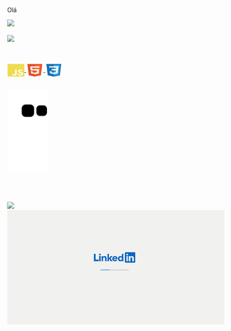 Olá

<div>
  <a href="https://github.com/FlaviaColiv">
    
  <img height="180em" src="https://github-readme-stats.vercel.app/api?username=FlaviaColiv&show_icons=true&theme=transparent"/>
  <br><br>
  <img height="180em" src="https://github-readme-stats.vercel.app/api/top-langs/?username=FlaviaColiv&layout=compact&langs_count=6&theme=transparent"/>
            
</div>
    
<div style="display: inline_block">
  
  <br><br>
  <img align="center" alt="Js" height="30" width="40" src="https://raw.githubusercontent.com/devicons/devicon/master/icons/javascript/javascript-plain.svg">
  <img align="center" alt="HTML" height="30" width="40" src="https://raw.githubusercontent.com/devicons/devicon/master/icons/html5/html5-original.svg">
  <img align="center" alt="CSS" height="30" width="40" src="https://raw.githubusercontent.com/devicons/devicon/master/icons/css3/css3-original.svg">
  <br><br>
  
</div>
  
![Snake animation](https://github.com/FlaviaColiv/FlaviaColiv/blob/output/github-contribution-grid-snake.svg)

<div> 
  
  <br><br><br>
  <a href="https://www.linkedin.com/in/flavia-oliveira-dev/" target="_blank"><img src="https://img.shields.io/badge/-LinkedIn-%230077B5?style=for-the-badge&logo=linkedin&logoColor=white" target="_blank"></a> 
  <a href="https://www.linkedin.com/in/flavia-oliveira-dev/" target="_blank"><img src="./MeuLinkedIn.gif" alt="Meu LinkedIn"></a>
 
</div>
 
